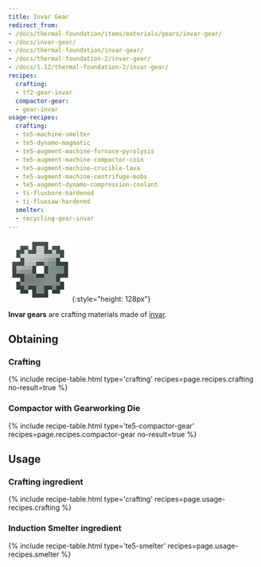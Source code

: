 ```yaml
---
title: Invar Gear
redirect_from:
- /docs/thermal-foundation/items/materials/gears/invar-gear/
- /docs/invar-gear/
- /docs/thermal-foundation/invar-gear/
- /docs/thermal-foundation-2/invar-gear/
- /docs/1.12/thermal-foundation-2/invar-gear/
recipes:
  crafting:
  - tf2-gear-invar
  compactor-gear:
  - gear-invar
usage-recipes:
  crafting:
  - te5-machine-smelter
  - te5-dynamo-magmatic
  - te5-augment-machine-furnace-pyrolysis
  - te5-augment-machine-compactor-coin
  - te5-augment-machine-crucible-lava
  - te5-augment-machine-centrifuge-mobs
  - te5-augment-dynamo-compression-coolant
  - ti-fluxbore-hardened
  - ti-fluxsaw-hardened
  smelter:
  - recycling-gear-invar
---
```


![Invar gear](/assets/images/thermal-foundation-2/gear-invar.png){:style="height: 128px"}


**Invar gears** are crafting materials made of [invar](/docs/1.12/thermal-foundation/invar-ingot/).


Obtaining
---------

### Crafting
{% include recipe-table.html type='crafting' recipes=page.recipes.crafting no-result=true %}

### Compactor with Gearworking Die
{% include recipe-table.html type='te5-compactor-gear' recipes=page.recipes.compactor-gear no-result=true %}


Usage
-----

### Crafting ingredient
{% include recipe-table.html type='crafting' recipes=page.usage-recipes.crafting %}

### Induction Smelter ingredient
{% include recipe-table.html type='te5-smelter' recipes=page.usage-recipes.smelter %}

